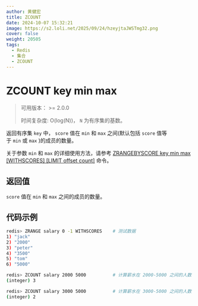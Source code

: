 ```yaml
---
author: 黄健宏
title: ZCOUNT  
date: 2024-10-07 15:32:21
image: https://s2.loli.net/2025/09/24/hzeyjtaJWSTmg32.png
cover: false
weight: 20505
tags:
  - Redis
  - 集合
  - ZCOUNT   
---
```


# ZCOUNT key min max

> 可用版本： >= 2.0.0
> 
> 时间复杂度: O(log(N))， `N` 为有序集的基数。

返回有序集 `key` 中， `score` 值在 `min` 和 `max` 之间(默认包括 `score` 值等于 `min` 或 `max` )的成员的数量。

关于参数 `min` 和 `max` 的详细使用方法，请参考 [ZRANGEBYSCORE key min max [WITHSCORES] [LIMIT offset count]](zrangebyscore.html#zrangebyscore) 命令。

## 返回值

`score` 值在 `min` 和 `max` 之间的成员的数量。

## 代码示例

```bash
redis> ZRANGE salary 0 -1 WITHSCORES    # 测试数据
1) "jack"
2) "2000"
3) "peter"
4) "3500"
5) "tom"
6) "5000"

redis> ZCOUNT salary 2000 5000          # 计算薪水在 2000-5000 之间的人数
(integer) 3

redis> ZCOUNT salary 3000 5000          # 计算薪水在 3000-5000 之间的人数
(integer) 2
```